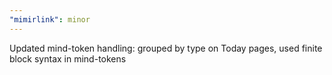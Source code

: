 ```yaml
---
"mimirlink": minor
---
```


Updated mind-token handling: grouped by type on Today pages, used finite block syntax in mind-tokens
